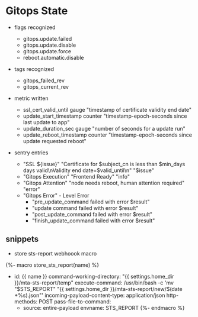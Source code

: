 # Gitops State

+ flags recognized
  + gitops.update.failed
  + gitops.update.disable
  + gitops.update.force
  + reboot.automatic.disable

+ tags recognized
  + gitops_failed_rev
  + gitops_current_rev

+ metric written
  + ssl_cert_valid_until gauge "timestamp of certificate validity end date"
  + update_start_timestamp counter "timestamp-epoch-seconds since last update to app"
  + update_duration_sec gauge "number of seconds for a update run"
  + update_reboot_timestamp counter "timestamp-epoch-seconds since update requested reboot"

+ sentry entries
  + "SSL ${issue}" "Certificate for $subject_cn is less than $min_days days valid\nValidity end date=$valid_until\n" "$issue"
  + "Gitops Execution" "Frontend Ready" "info"
  + "Gitops Attention" "node needs reboot, human attention required" "error"
  + "Gitops Error" - Level Error
    + "pre_update_command failed with error $result"
    + "update command failed with error $result"
    + "post_update_command failed with error $result"
    + "finish_update_command failed with error $result"

## snippets

+ store sts-report webhoook macro

{%- macro store_sts_report(name) %}
- id: {{ name }}
  command-working-directory: "{{ settings.home_dir }}/mta-sts-report/temp"
  execute-command: /usr/bin/bash -c 'mv "$STS_REPORT" "{{ settings.home_dir }}/mta-sts-report/new/$(date +%s).json"'
  incoming-payload-content-type: application/json
  http-methods: POST
  pass-file-to-command:
    - source: entire-payload
      envname: STS_REPORT
{%- endmacro %}
